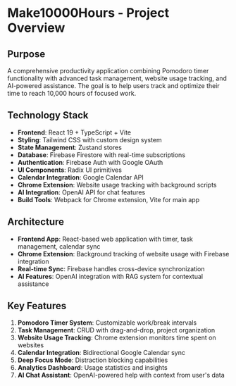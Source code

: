 # Make10000Hours - Project Overview

## Purpose
A comprehensive productivity application combining Pomodoro timer functionality with advanced task management, website usage tracking, and AI-powered assistance. The goal is to help users track and optimize their time to reach 10,000 hours of focused work.

## Technology Stack
- **Frontend**: React 19 + TypeScript + Vite
- **Styling**: Tailwind CSS with custom design system
- **State Management**: Zustand stores
- **Database**: Firebase Firestore with real-time subscriptions
- **Authentication**: Firebase Auth with Google OAuth
- **UI Components**: Radix UI primitives
- **Calendar Integration**: Google Calendar API
- **Chrome Extension**: Website usage tracking with background scripts
- **AI Integration**: OpenAI API for chat features
- **Build Tools**: Webpack for Chrome extension, Vite for main app

## Architecture
- **Frontend App**: React-based web application with timer, task management, calendar sync
- **Chrome Extension**: Background tracking of website usage with Firebase integration
- **Real-time Sync**: Firebase handles cross-device synchronization
- **AI Features**: OpenAI integration with RAG system for contextual assistance

## Key Features
1. **Pomodoro Timer System**: Customizable work/break intervals
2. **Task Management**: CRUD with drag-and-drop, project organization
3. **Website Usage Tracking**: Chrome extension monitors time spent on websites
4. **Calendar Integration**: Bidirectional Google Calendar sync
5. **Deep Focus Mode**: Distraction blocking capabilities
6. **Analytics Dashboard**: Usage statistics and insights
7. **AI Chat Assistant**: OpenAI-powered help with context from user's data